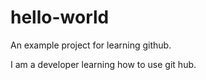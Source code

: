# hello-world
An example project for learning github.

I am a developer learning how to use git hub.
